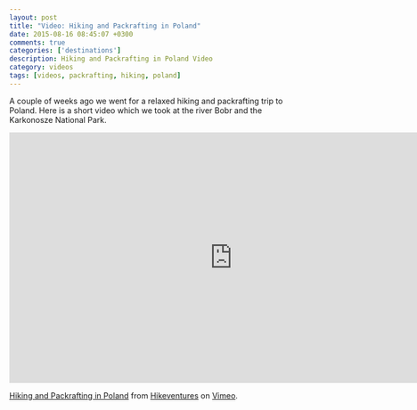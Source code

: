 ```yaml
---
layout: post
title: "Video: Hiking and Packrafting in Poland"
date: 2015-08-16 08:45:07 +0300
comments: true
categories: ['destinations']
description: Hiking and Packrafting in Poland Video
category: videos
tags: [videos, packrafting, hiking, poland]
---
```

A couple of weeks ago we went for a relaxed hiking and packrafting trip to Poland. Here is a short video which we took at the river Bobr and the Karkonosze National Park.

<iframe src="https://player.vimeo.com/video/136414199" width="800" height="450" frameborder="0" webkitallowfullscreen mozallowfullscreen allowfullscreen></iframe> <p><a href="https://vimeo.com/136414199">Hiking and Packrafting in Poland</a> from <a href="https://vimeo.com/user15105973">Hikeventures</a> on <a href="https://vimeo.com">Vimeo</a>.</p>
